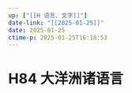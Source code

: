 ```yaml
---
up: ["[[H 语言、文字]]"]
date-link: "[[2025-01-25]]"
date: 2025-01-25
ctime-p: 2025-01-25T16:18:53
---
```


# H84 大洋洲诸语言
